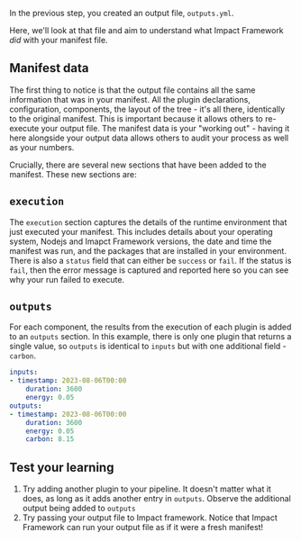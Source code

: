 In the previous step, you created an output file, `outputs.yml`.

Here, we'll look at that file and aim to understand what Impact Framework *did* with your manifest file.

## Manifest data

The first thing to notice is that the output file contains all the same information that was in your manifest. All the plugin declarations, configuration, components, the layout of the tree - it's all there, identically to the original manifest. This is important because it allows others to re-execute your output file. The manifest data is your "working out" - having it here alongside your output data allows others to audit your process as well as your numbers.

Crucially, there are several new sections that have been added to the manifest. These new sections are:

## `execution`

The `execution` section captures the details of the runtime environment that just executed your manifest. This includes details about your operating system, Nodejs and Imapct Framework versions, the date and time the manifest was run, and the packages that are installed in your environment. There is also a `status` field that can either be `success` or `fail`. If the status is `fail`, then the error message is captured and reported here so you can see why your run failed to execute.

## `outputs`

For each component, the results from the execution of each plugin is added to an `outputs` section. In this example, there is only one plugin that returns a single value, so `outputs` is identical to `inputs` but with one additional field - `carbon`.

```yaml
inputs:
- timestamp: 2023-08-06T00:00
    duration: 3600
    energy: 0.05
outputs:
- timestamp: 2023-08-06T00:00
    duration: 3600
    energy: 0.05
    carbon: 8.15
```

## Test your learning

1) Try adding another plugin to your pipeline. It doesn't matter what it does, as long as it adds another entry in `outputs`. Observe the additional output being added to `outputs`
2) Try passing your output file to Impact framework. Notice that Impact Framework can run your output file as if it were a fresh manifest! 
